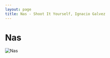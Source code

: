 ```yaml
---
layout: page
title: Nas - Shoot It Yourself, Ignacio Galvez
---
```


# Nas

![Nas](http://assets.farmhouse.co/publishing/1-shoot-it-yourself/images/nas-1.jpg)
